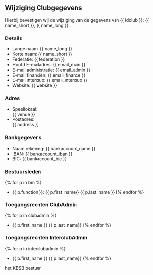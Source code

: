 ## Wijziging Clubgegevens 

Hierbij bevestigen wij de wijziging van de gegevens van {{ idclub }}: {{ name_short }}, {{ name_long }}.


### Details

 - Lange naam: {{ name_long }}
 - Korte naam: {{ name_short }}
 - Federatie: {{ federation }}
 - Hoofd E-mailadres: {{  email_main }}
 - E-mail administratie: {{  email_admin }}
 - E-mail financiën: {{  email_finance }}
 - E-mail interclub: {{  email_interclub }}
 - Website: {{ website }}

### Adres

 - Speellokaal: <br> {{ venue }} 
 - Postadres: <br> {{ address }}

### Bankgegevens

 - Naam rekening: {{ bankaccount_name }}
 - IBAN: {{ bankaccount_iban }}
 - BIC: {{ bankaccount_bic }}

### Bestuursleden

{% for p in bm %}
 - {{ p.function }}: {{ p.first_name}} {{ p.last_name }}
{% endfor %}

### Toegangsrechten ClubAdmin

{% for p in clubadmin %}
 - {{ p.first_name }} {{ p.last_name}} 
{% endfor %}


### Toegangsrechten InterclubAdmin

{% for p in interclubadmin %}
 - {{ p.first_name }} {{ p.last_name}} 
{% endfor %}


het KBSB bestuur